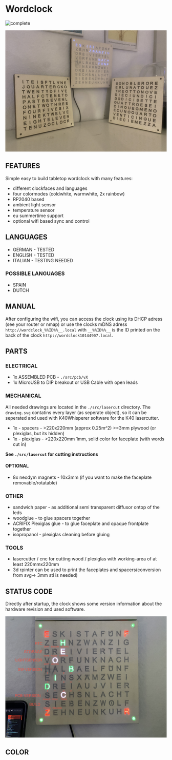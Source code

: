 # Wordclock

![complete](./documentation/images/IMG_9906.png)

![complete](./documentation/images/click_it_en_de_clockfaces.JPG)

## FEATURES

Simple easy to build tabletop wordclock with many features:


* different clockfaces and languages
* four colormodes (coldwhite, warmwhite, 2x rainbow)
* RP2040 based
* ambient light sensor
* temperature sensor
* eu summertime support
* optional wifi based sync and control

## LANGUAGES

* GERMAN - TESTED
* ENGLISH - TESTED
* ITALIAN - TESTING NEEDED

### POSSIBLE LANGUAGES

* SPAIN
* DUTCH




## MANUAL





After configuring the wifi, you can access the clock using its DHCP adress (see your router or nmap) or use the clocks mDNS adress `http://wordclock_%%ID%%__.local` with `__%%ID%%__` is the ID printed on the back of the clock `http://wordclock10144907.local`.











## PARTS

### ELECTRICAL

* 1x ASSEMBLED PCB - `./src/pcb/vX`
* 1x MicroUSB to DIP breakout or USB Cable with open leads

### MECHANICAL

All needed drawings are located in the `./src/lasercut` directory.
The `drawing.svg` contatins every layer (as seperate object), so it can be seperated and used with K40Whisperer software for the K40 lasercutter.

* 1x - spacers - >220x220mm (approx 0.25m^2) >=3mm plywood (or plexiglas, but its hidden)
* 1x - plexiglas - >220x220mm 1mm, solid color for faceplate (with words cut in)


**See `./src/lasercut` for cutting instructions**

#### OPTIONAL
* 8x neodym magnets - 10x3mm (if you want to make the faceplate removable/rotatable)


### OTHER

* sandwich paper - as additional semi transparent diffusor ontop of the leds
* woodglue - to glue spacers together
* ACRIFIX Plexiglas glue - to glue faceplate and opaque frontplate together
* isopropanol - plexiglas cleaning before gluing
### TOOLS

* lasercutter / cnc for cutting wood / plexiglas with working-area of at least 220mmx220mm
* 3d rpinter can be used to print the faceplates and spacers(conversion from svg-> 3mm stl is needed)




## STATUS CODE

Directly after startup, the clock shows some version information about the hardware revision and used software.


![complete](./documentation/status_codes.jpg)

## COLOR

